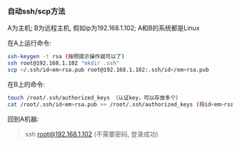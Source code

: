 
### 自动ssh/scp方法

A为主机; B为远程主机, 假如ip为192.168.1.102; A和B的系统都是Linux

在A上运行命令:

```bash
ssh-keygen -t rsa (按照提示操作就可以了)
ssh root@192.168.1.102 "mkdir .ssh"
scp ~/.ssh/id<em>rsa.pub root@192.168.1.102:.ssh/id</em>rsa.pub
```
  
在B上的命令:

```bash
touch /root/.ssh/authorized_keys （认证key，可以存放多个）
cat /root/.ssh/id<em>rsa.pub >> /root/.ssh/authorized_keys (将id<em>rsa.pub的内容追加到authorized</em>keys 中)
```

回到A机器:

> ssh root@192.168.1.102 (不需要密码, 登录成功)